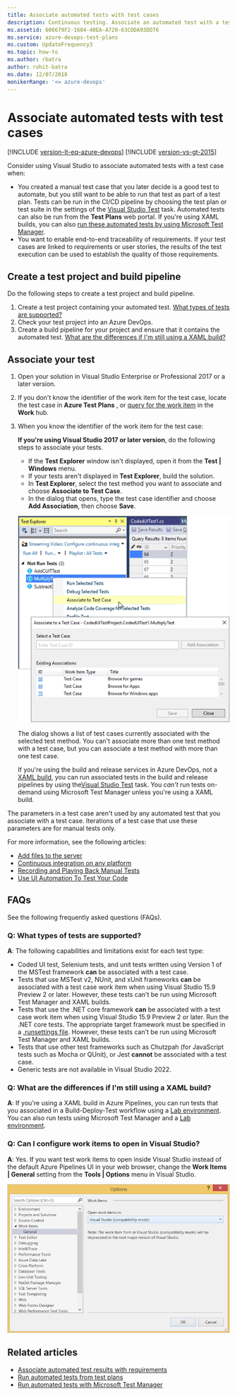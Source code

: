 ```yaml
---
title: Associate automated tests with test cases
description: Continuous testing. Associate an automated test with a test case using Microsoft Test Manager and Azure DevOps with a build or release pipeline
ms.assetid: 606679F2-1604-40EA-A720-63CDDA93DD76
ms.service: azure-devops-test-plans
ms.custom: UpdateFrequency3
ms.topic: how-to
ms.author: rbatra
author: rohit-batra
ms.date: 12/07/2018
monikerRange: '<= azure-devops'
---
```


# Associate automated tests with test cases

[!INCLUDE [version-lt-eq-azure-devops](../includes/version-lt-eq-azure-devops.md)]
[!INCLUDE [version-vs-gt-2015](../includes/version-vs-gt-2015.md)]

Consider using Visual Studio to associate automated tests with a test case when:

* You created a manual test case that you later decide is a good test
  to automate, but you still want to be able to run that test as part of a test plan.
  Tests can be run in the CI/CD pipeline by choosing the test plan or test suite
  in the settings of the [Visual Studio Test](/azure/devops/pipelines/tasks/reference/vstest-v2) task. Automated tests can also be run from the **Test Plans** web portal.
  If you're using XAML builds, you can also [run these automated tests by using Microsoft Test Manager](/previous-versions/azure/devops/test/mtm/run-automated-tests-with-microsoft-test-manager).
* You want to enable end-to-end traceability of requirements.
  If your test cases are linked to requirements or user stories,
  the results of the test execution can be used to establish the quality of those requirements. 

## Create a test project and build pipeline

Do the following steps to create a test project and build pipeline.

1. Create a test project containing your automated test. [What types of tests are supported?](#test-types)
1. Check your test project into an Azure DevOps.
1. Create a build pipeline for your project and ensure that it contains the automated test.
   [What are the differences if I'm still using a XAML build?](#xaml-build)

<a name="add-test"></a>

## Associate your test  

1. Open your solution in Visual Studio Enterprise or Professional 2017 or a later version.
2. If you don't know the identifier of the work item for the test case,
   locate the test case in **Azure Test Plans** , or [query for the work item](../boards/queries/using-queries.md) in the **Work** hub. 
3. When you know the identifier of the work item for the test case:

   **If you're using Visual Studio 2017 or later version**, do the following steps to associate your tests.

   - If the **Test Explorer** window isn't displayed, open it from the **Test | Windows** menu.
   - If your tests aren't displayed in **Test Explorer**, build the solution.
   - In **Test Explorer**, select the test method you want to associate and choose **Associate to Test Case**.
   - In the dialog that opens, type the test case identifier and choose **Add Association**, then choose **Save**.

    ![Screenshot showing associating automation with test case.](media/associate-automated-test-with-test-case/test-explorer-associate.png)

   The dialog shows a list of test cases currently associated with the selected test method.
   You can't associate more than one test method with a test case, but you can associate a
   test method with more than one test case. 

   If you're using the build and release services in Azure DevOps, not a [XAML build](#xaml-build), you can run associated tests in the build and release pipelines by using the[Visual Studio Test](/azure/devops/pipelines/tasks/reference/vstest-v2) task. You _can't_ run tests on-demand using Microsoft Test Manager unless you're using a XAML build. 

  The parameters in a test case aren't used by any automated test that you associate with a test case. Iterations of a test case that use these parameters are for manual tests only.

For more information, see the following articles:
- [Add files to the server](../repos/tfvc/add-files-server.md)
- [Continuous integration on any platform](../pipelines/get-started/what-is-azure-pipelines.md)
- [Recording and Playing Back Manual Tests](/previous-versions/azure/devops/test/mtm/record-play-back-manual-tests)
- [Use UI Automation To Test Your Code](/visualstudio/test/use-ui-automation-to-test-your-code)

<a name="test-plan"></a>

## FAQs

See the following frequently asked questions (FAQs).

<a name="test-types"></a>

### Q: What types of tests are supported?

**A**: The following capabilities and limitations exist for each test type:

* Coded UI test, Selenium tests, and unit tests written using Version 1 of the MSTest framework **can** be associated with a test case.
* Tests that use MSTest v2, NUnit, and xUnit frameworks **can** be associated
  with a test case work item when using Visual Studio 15.9 Preview 2 or later.
  However, these tests can't be run using Microsoft Test Manager and XAML builds.
* Tests that use the .NET core framework **can** be associated with a test case
  work item when using Visual Studio 15.9 Preview 2 or later.
  Run the .NET core tests. The appropriate target framework must be specified
  in a [.runsettings file](/visualstudio/test/configure-unit-tests-by-using-a-dot-runsettings-file?).
  However, these tests can't be run using Microsoft Test Manager and XAML builds.
* Tests that use other test frameworks such as Chutzpah (for JavaScript tests
  such as Mocha or QUnit), or Jest **cannot** be associated with a test case.
* Generic tests are not available in Visual Studio 2022.  

<a name="xaml-build"></a>

### Q: What are the differences if I'm still using a XAML build?

**A**: If you're using a XAML build in Azure Pipelines, you can run tests
that you associated in a Build-Deploy-Test workflow using a
[Lab environment](/visualstudio/test/lab-management/using-a-lab-environment-for-your-application-lifecycle).
You can also run tests using Microsoft Test Manager and a
[Lab environment](/visualstudio/test/lab-management/using-a-lab-environment-for-your-application-lifecycle).

<a name="open-in-vs"></a>

### Q: Can I configure work items to open in Visual Studio?

**A**: Yes. If you want test work items to open inside Visual Studio
instead of the default Azure Pipelines UI in your web browser,
change the **Work Items | General** setting from the **Tools | Options** menu in Visual Studio.

![Screenshot of Change work item display mode.](media/work-item-compatibility.png)

## Related articles

* [Associate automated test results with requirements](../pipelines/test/requirements-traceability.md)
* [Run automated tests from test plans](run-automated-tests-from-test-hub.md)
* [Run automated tests with Microsoft Test Manager](/previous-versions/azure/devops/test/mtm/run-automated-tests-with-microsoft-test-manager)

